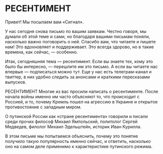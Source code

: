 # РЕСЕНТИМЕНТ

Привет! Мы посылаем вам «Сигнал».

У нас сегодня снова письмо по вашим заявкам. Честно говоря, мы думали об этой теме и сами, но благодаря вашими письмам поняли, насколько важно поговорить о ней. Спасибо вам, что читаете и пишете нам! Это вдохновляет и поддерживает. Это всегда здорово, но в такие времена, как сейчас, — особенно.

Итак, сегодняшняя тема — ресентимент. Если вы знаете тех, кому это было бы интересно, — перешлите им это письмо. А если вы читаете нас впервые — подписаться можно тут. Еще у нас есть телеграм-канал и твиттер, в них удобно следить за анонсами и краткими пересказами выпусков.


РЕСЕНТИМЕНТ
Многие из вас просили написать о ресентименте. После начала войны именно им часто объясняют то, что происходит с Россией, и то, почему Кремль пошел на агрессию в Украине и открытое противостояние с западным миром.

О путинской России как «стране ресентимента» говорили и писали среди прочих философ Михаил Ямпольский, политолог Сергей Медведев, филолог Михаил Эдельштейн, историк Иван Курилла.

В этом письме мы попытаемся объяснить, почему это понятие получило такую популярность именно сейчас, и ответить, насколько оно на самом деле применимо к характеристике путинского режима.
